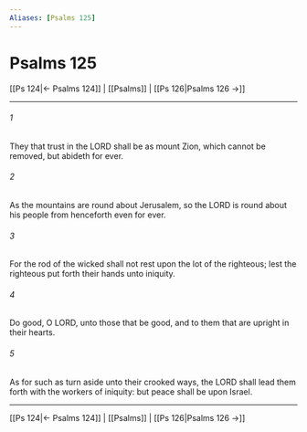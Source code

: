 ```yaml
---
Aliases: [Psalms 125]
---
```

# Psalms 125

[[Ps 124|← Psalms 124]] | [[Psalms]] | [[Ps 126|Psalms 126 →]]
***



###### 1 
They that trust in the LORD shall be as mount Zion, which cannot be removed, but abideth for ever. 

###### 2 
As the mountains are round about Jerusalem, so the LORD is round about his people from henceforth even for ever. 

###### 3 
For the rod of the wicked shall not rest upon the lot of the righteous; lest the righteous put forth their hands unto iniquity. 

###### 4 
Do good, O LORD, unto those that be good, and to them that are upright in their hearts. 

###### 5 
As for such as turn aside unto their crooked ways, the LORD shall lead them forth with the workers of iniquity: but peace shall be upon Israel.

***
[[Ps 124|← Psalms 124]] | [[Psalms]] | [[Ps 126|Psalms 126 →]]
